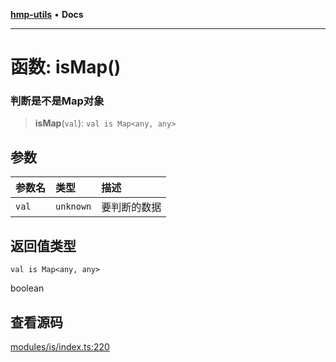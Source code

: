 [**hmp-utils**](../README.md) • **Docs**

***

# 函数: isMap()

### 判断是不是Map对象

> **isMap**(`val`): `val is Map<any, any>`

## 参数

| 参数名 | 类型 | 描述 |
| :------ | :------ | :------ |
| `val` | `unknown` | 要判断的数据 |

## 返回值类型

`val is Map<any, any>`

boolean

## 查看源码

[modules/is/index.ts:220](https://github.com/hmp1049127947/hmp-utils/blob/dee7627dd7f5e043cd0494e8f8fdc05ccdb65423/src/modules/is/index.ts#L220)
